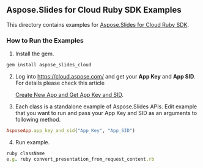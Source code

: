 ## Aspose.Slides for Cloud Ruby SDK Examples
This directory contains examples for [Aspose.Slides for Cloud Ruby SDK](https://github.com/aspose-slides/Aspose.Slides-for-Cloud/tree/master/SDKs/Aspose.Slides-Cloud-SDK-for-Ruby).

### How to Run the Examples
1. Install the gem.
```ruby
gem install aspose_slides_cloud
```
2. Log into https://cloud.aspose.com/ and get your **App Key** and **App SID**. For details please check this article

   [Create New App and Get App Key and SID](https://docs.aspose.com/display/totalcloud/Create+New+App+and+Get+App+Key+and+SID).
3. Each class is a standalone example of Aspose.Slides APIs. Edit example that you want to run and pass your App Key and SID as an arguments to following method.
```ruby
AsposeApp.app_key_and_sid("App_Key", "App_SID")
```
4. Run example.
```ruby
ruby className
e.g. ruby convert_presentation_from_request_content.rb
```
